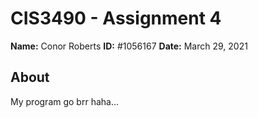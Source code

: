 
# CIS3490 - Assignment 4

**Name:** Conor Roberts
**ID:** #1056167
**Date:** March 29, 2021

## About

My program go brr haha...
